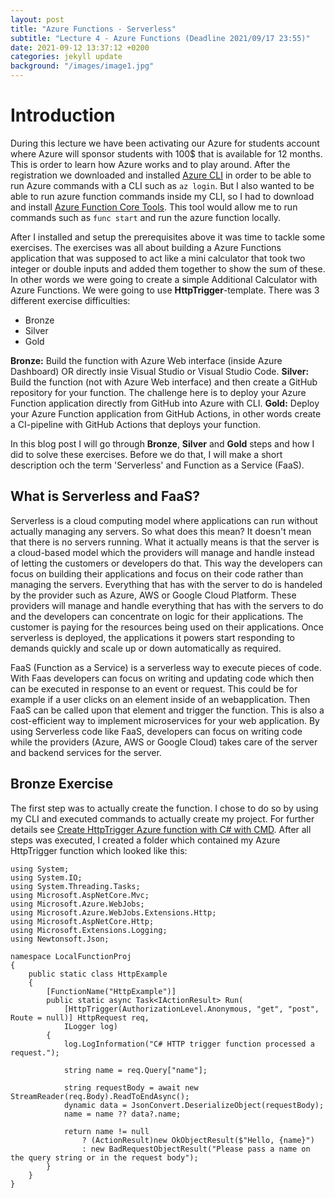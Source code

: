 ```yaml
---
layout: post
title: "Azure Functions - Serverless"
subtitle: "Lecture 4 - Azure Functions (Deadline 2021/09/17 23:55)"
date: 2021-09-12 13:37:12 +0200
categories: jekyll update
background: "/images/image1.jpg"
---
```


# Introduction

During this lecture we have been activating our Azure for students account where Azure will sponsor students with 100$ that is available for 12 months. This is order to learn how Azure works and to play around. After the registration we downloaded and installed [Azure CLI](https://docs.microsoft.com/en-us/cli/azure/install-azure-cli-windows?tabs=azure-cli) in order to be able to run Azure commands with a CLI such as `az login`. But I also wanted to be able to run azure function commands inside my CLI, so I had to download and install [Azure Function Core Tools](https://docs.microsoft.com/sv-se/azure/azure-functions/functions-run-local?tabs=windows%2Ccsharp%2Cportal%2Cbash%2Ckeda#v2). This tool would allow me to run commands such as `func start` and run the azure function locally.

After I installed and setup the prerequisites above it was time to tackle some exercises. The exercises was all about building a Azure Functions application that was supposed to act like a mini calculator that took two integer or double inputs and added them together to show the sum of these. In other words we were going to create a simple Additional Calculator with Azure Functions. We were going to use **HttpTrigger**-template.
There was 3 different exercise difficulties:

- Bronze
- Silver
- Gold

**Bronze:** Build the function with Azure Web interface (inside Azure Dashboard) OR directly insie Visual Studio or Visual Studio Code.
**Silver:** Build the function (not with Azure Web interface) and then create a GitHub repository for your function. The challenge here is to deploy your Azure Function application directly from GitHub into Azure with CLI.
**Gold:** Deploy your Azure Function application from GitHub Actions, in other words create a CI-pipeline with GitHub Actions that deploys your function.

In this blog post I will go through **Bronze**, **Silver** and **Gold** steps and how I did to solve these exercises. Before we do that, I will make a short description och the term 'Serverless' and Function as a Service (FaaS).

## What is Serverless and FaaS?

Serverless is a cloud computing model where applications can run without actually managing any servers. So what does this mean? It doesn't mean that there is no servers running. What it actually means is that the server is a cloud-based model which the providers will manage and handle instead of letting the customers or developers do that. This way the developers can focus on building their applications and focus on their code rather than managing the servers. Everything that has with the server to do is handeled by the provider such as Azure, AWS or Google Cloud Platform. These providers will manage and handle everything that has with the servers to do and the developers can concentrate on logic for their applications. The customer is paying for the resources being used on their applications. Once serverless is deployed, the applications it powers start responding to demands quickly and scale up or down automatically as required.

FaaS (Function as a Service) is a serverless way to execute pieces of code. With Faas developers can focus on writing and updating code which then can be executed in response to an event or request. This could be for example if a user clicks on an element inside of an webapplication. Then FaaS can be called upon that element and trigger the function. This is also a cost-efficient way to implement microservices for your web application. By using Serverless code like FaaS, developers can focus on writing code while the providers (Azure, AWS or Google Cloud) takes care of the server and backend services for the server.

## Bronze Exercise

The first step was to actually create the function. I chose to do so by using my CLI and executed commands to actually create my project. For further details see [Create HttpTrigger Azure function with C# with CMD](https://docs.microsoft.com/sv-se/azure/azure-functions/create-first-function-cli-csharp?tabs=in-process%2Cazure-cli). After all steps was executed, I created a folder which contained my Azure HttpTrigger function which looked like this:

```
using System;
using System.IO;
using System.Threading.Tasks;
using Microsoft.AspNetCore.Mvc;
using Microsoft.Azure.WebJobs;
using Microsoft.Azure.WebJobs.Extensions.Http;
using Microsoft.AspNetCore.Http;
using Microsoft.Extensions.Logging;
using Newtonsoft.Json;

namespace LocalFunctionProj
{
    public static class HttpExample
    {
        [FunctionName("HttpExample")]
        public static async Task<IActionResult> Run(
            [HttpTrigger(AuthorizationLevel.Anonymous, "get", "post", Route = null)] HttpRequest req,
            ILogger log)
        {
            log.LogInformation("C# HTTP trigger function processed a request.");

            string name = req.Query["name"];

            string requestBody = await new StreamReader(req.Body).ReadToEndAsync();
            dynamic data = JsonConvert.DeserializeObject(requestBody);
            name = name ?? data?.name;

            return name != null
                ? (ActionResult)new OkObjectResult($"Hello, {name}")
                : new BadRequestObjectResult("Please pass a name on the query string or in the request body");
        }
    }
}
```
